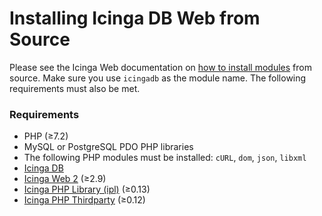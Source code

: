 # Installing Icinga DB Web from Source

Please see the Icinga Web documentation on
[how to install modules](https://icinga.com/docs/icinga-web-2/latest/doc/08-Modules/#installation) from source.
Make sure you use `icingadb` as the module name. The following requirements must also be met.

### Requirements

* PHP (≥7.2)
* MySQL or PostgreSQL PDO PHP libraries
* The following PHP modules must be installed: `cURL`, `dom`, `json`, `libxml`
* [Icinga DB](https://github.com/Icinga/icingadb)
* [Icinga Web 2](https://github.com/Icinga/icingaweb2) (≥2.9)
* [Icinga PHP Library (ipl)](https://github.com/Icinga/icinga-php-library) (≥0.13)
* [Icinga PHP Thirdparty](https://github.com/Icinga/icinga-php-thirdparty) (≥0.12)

<!-- {% include "02-Installation.md" %} -->
